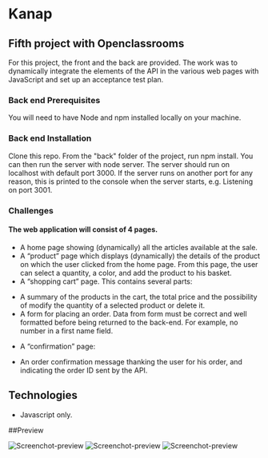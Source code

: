 # Kanap

## Fifth project with Openclassrooms

For this project, the front and the back are provided. The work was to dynamically integrate the elements of the API in the various web pages with JavaScript and set up an acceptance test plan.

### Back end Prerequisites

You will need to have Node and npm installed locally on your machine.

### Back end Installation

Clone this repo. From the "back" folder of the project, run npm install. You can then run the server with node server. The server should run on localhost with default port 3000. If the server runs on another port for any reason, this is printed to the console when the server starts, e.g. Listening on port 3001.

### Challenges

#### The web application will consist of 4 pages.

-   A home page showing (dynamically) all the articles available at the sale.
-   A “product” page which displays (dynamically) the details of the product on which the user clicked from the home page. From this page, the user can select a quantity, a color, and add the product to his basket.
-   A “shopping cart” page. This contains several parts:

*   A summary of the products in the cart, the total price and the possibility of modify the quantity of a selected product or delete it.
*   A form for placing an order. Data from form must be correct and well formatted before being returned to the back-end. For example, no number in a first name field.

-   A “confirmation” page:

*   An order confirmation message thanking the user for his order, and indicating the order ID sent by the API.

## Technologies

-   Javascript only.

##Preview

![Screenchot-preview](./front/images/cap1.PNG)
![Screenchot-preview](./front/images/cap2.PNG)
![Screenchot-preview](./front/images/cap3.PNG)
